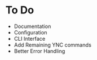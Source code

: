 # To Do

* Documentation
* Configuration
* CLI Interface
* Add Remaining YNC commands
* Better Error Handling
